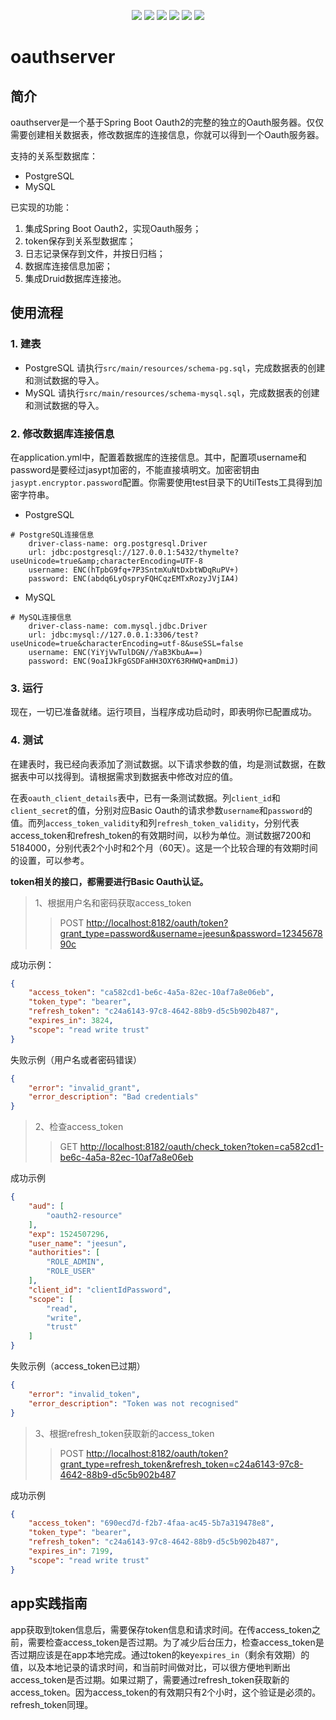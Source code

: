 <p align="center">
<a href="http://www.oracle.com/technetwork/java/javase/overview/index.html"><img src="https://img.shields.io/badge/language-java%208.0-orange.svg"></a>
<a href="https://www.jetbrains.com/idea/"><img src="https://img.shields.io/badge/platform-jetbrains-green.svg"></a>
<a href="http://projects.spring.io/spring-boot/"><img src="https://img.shields.io/badge/SpringBoot-1.5.10-990066.svg"></a>
<img src="https://img.shields.io/badge/Database-MySQL%7CPostgreSQL-brightgreen.svg">
<img src="https://img.shields.io/badge/License-Apache%202.0-blue.svg">
<img src="https://img.shields.io/badge/release-1.0.0-brightgreen.svg">

</p>

# oauthserver
## 简介
oauthserver是一个基于Spring Boot Oauth2的完整的独立的Oauth服务器。仅仅需要创建相关数据表，修改数据库的连接信息，你就可以得到一个Oauth服务器。

支持的关系型数据库：
- PostgreSQL
- MySQL

已实现的功能：
1. 集成Spring Boot Oauth2，实现Oauth服务；
2. token保存到关系型数据库；
3. 日志记录保存到文件，并按日归档；
4. 数据库连接信息加密；
5. 集成Druid数据库连接池。

## 使用流程
### 1. 建表
- PostgreSQL
请执行`src/main/resources/schema-pg.sql`，完成数据表的创建和测试数据的导入。
- MySQL
请执行`src/main/resources/schema-mysql.sql`，完成数据表的创建和测试数据的导入。
### 2. 修改数据库连接信息
在application.yml中，配置着数据库的连接信息。其中，配置项username和password是要经过jasypt加密的，不能直接填明文。加密密钥由`jasypt.encryptor.password`配置。你需要使用test目录下的UtilTests工具得到加密字符串。
- PostgreSQL
```
# PostgreSQL连接信息
    driver-class-name: org.postgresql.Driver
    url: jdbc:postgresql://127.0.0.1:5432/thymelte?useUnicode=true&amp;characterEncoding=UTF-8
    username: ENC(hTpbG9fq+7P3SntmXuNtDxbtWDqRuPV+)
    password: ENC(abdq6LyOspryFQHCqzEMTxRozyJVjIA4)
```

- MySQL
```
# MySQL连接信息
    driver-class-name: com.mysql.jdbc.Driver
    url: jdbc:mysql://127.0.0.1:3306/test?useUnicode=true&characterEncoding=utf-8&useSSL=false
    username: ENC(YiYjVwTulDGN//YaB3KbuA==)
    password: ENC(9oaIJkFgGSDFaHH3OXY63RHWQ+amDmiJ)
```
### 3. 运行
现在，一切已准备就绪。运行项目，当程序成功启动时，即表明你已配置成功。
### 4. 测试
在建表时，我已经向表添加了测试数据。以下请求参数的值，均是测试数据，在数据表中可以找得到。请根据需求到数据表中修改对应的值。

在表`oauth_client_details`表中，已有一条测试数据。列`client_id`和`client_secret`的值，分别对应Basic Oauth的请求参数`username`和`password`的值。而列`access_token_validity`和列`refresh_token_validity`，分别代表access_token和refresh_token的有效期时间，以秒为单位。测试数据7200和5184000，分别代表2个小时和2个月（60天）。这是一个比较合理的有效期时间的设置，可以参考。

**token相关的接口，都需要进行Basic Oauth认证。**
> 1、根据用户名和密码获取access_token
>> POST [http://localhost:8182/oauth/token?grant_type=password&username=jeesun&password=1234567890c](http://localhost:8182/oauth/token?grant_type=password&username=jeesun&password=1234567890c)

成功示例：
``` json
{
    "access_token": "ca582cd1-be6c-4a5a-82ec-10af7a8e06eb",
    "token_type": "bearer",
    "refresh_token": "c24a6143-97c8-4642-88b9-d5c5b902b487",
    "expires_in": 3824,
    "scope": "read write trust"
}
```
失败示例（用户名或者密码错误）
``` json
{
    "error": "invalid_grant",
    "error_description": "Bad credentials"
}
```

> 2、检查access_token
>> GET [http://localhost:8182/oauth/check_token?token=ca582cd1-be6c-4a5a-82ec-10af7a8e06eb](http://localhost:8182/oauth/check_token?token=ca582cd1-be6c-4a5a-82ec-10af7a8e06eb)

成功示例
``` json
{
    "aud": [
        "oauth2-resource"
    ],
    "exp": 1524507296,
    "user_name": "jeesun",
    "authorities": [
        "ROLE_ADMIN",
        "ROLE_USER"
    ],
    "client_id": "clientIdPassword",
    "scope": [
        "read",
        "write",
        "trust"
    ]
}
```
失败示例（access_token已过期）
``` json
{
    "error": "invalid_token",
    "error_description": "Token was not recognised"
}
```

> 3、根据refresh_token获取新的access_token
>> POST [http://localhost:8182/oauth/token?grant_type=refresh_token&refresh_token=c24a6143-97c8-4642-88b9-d5c5b902b487](http://localhost:8182/oauth/token?grant_type=refresh_token&refresh_token=c24a6143-97c8-4642-88b9-d5c5b902b487)

成功示例
``` json
{
    "access_token": "690ecd7d-f2b7-4faa-ac45-5b7a319478e8",
    "token_type": "bearer",
    "refresh_token": "c24a6143-97c8-4642-88b9-d5c5b902b487",
    "expires_in": 7199,
    "scope": "read write trust"
}
```

## app实践指南
app获取到token信息后，需要保存token信息和请求时间。在传access_token之前，需要检查access_token是否过期。为了减少后台压力，检查access_token是否过期应该是在app本地完成。通过token的key`expires_in`（剩余有效期）的值，以及本地记录的请求时间，和当前时间做对比，可以很方便地判断出access_token是否过期。如果过期了，需要通过refresh_token获取新的access_token。因为access_token的有效期只有2个小时，这个验证是必须的。refresh_token同理。